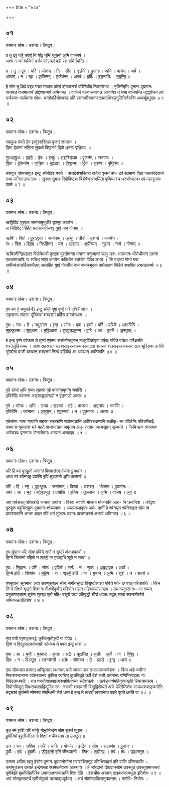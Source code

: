 +++
title = "०८७"

+++


## ०१
पवमानः सोमः। उशनाः। त्रिष्टुप्।

प्र तु द्र॑व॒ परि॒ कोशं॒ नि षी॑द॒ नृभिः॑ पुना॒नो अ॒भि वाज॑मर्ष ।  
अश्वं॒ न त्वा॑ वा॒जिनं॑ म॒र्जय॒न्तोऽच्छा॑ ब॒र्ही र॑श॒नाभि॑र्नयन्ति ॥

प्र । तु । द्र॒व॒ । परि॑ । कोश॑म् । नि । सी॒द॒ । नृऽभिः॑ । पु॒ना॒नः । अ॒भि । वाज॑म् । अ॒र्ष॒ ।  
अश्व॑म् । न । त्वा॒ । वा॒जिन॑म् । म॒र्जय॑न्तः । अच्छ॑ । ब॒र्हिः । र॒श॒नाभिः॑ । न॒य॒न्ति॒ ॥

हे सोम तु क्षिप्रं प्रद्रव गच्छ गत्वाच कोशं द्रोणकलशं परिनिषीद निषण्णोभव । नृभिर्नेतृभिः पुनानः पूयमानः वाजमन्नं यजमानार्थं उद्दिश्याभ्यर्ष अभिगच्छ । वाजिनं बलवन्तमश्वन्न अश्वमिव तं यथा मार्जयन्ति तद्वद्वाजिनं त्वां मर्जयन्तः मार्जयन्तः शोध- यन्तोबर्हिर्यज्ञमच्छ प्रति रशनाभीरशनावदायताभिरङ्गुलिभिर्नयन्ति अध्वर्युप्रमुखाः ॥ १ ॥

## ०२
पवमानः सोमः। उशनाः। त्रिष्टुप्।

स्वा॒यु॒धः प॑वते दे॒व इन्दु॑रशस्ति॒हा वृ॒जनं॒ रक्ष॑माणः ।  
पि॒ता दे॒वानां॑ जनि॒ता सु॒दक्षो॑ विष्ट॒म्भो दि॒वो ध॒रुणः॑ पृथि॒व्याः ॥

सु॒ऽआ॒यु॒धः । प॒व॒ते॒ । दे॒वः । इन्दुः॑ । अ॒श॒स्ति॒ऽहा । वृ॒जन॑म् । रक्ष॑माणः ।  
पि॒ता । दे॒वाना॑म् । ज॒नि॒ता । सु॒ऽदक्षः॑ । वि॒ष्ट॒म्भः । दि॒वः । ध॒रुणः॑ । पृ॒थि॒व्याः ॥

स्वायुधः शोभनायुधः इन्दुः सोमोदेवः पवते । सचदेवोशस्तिहा रक्षोहा वृजनं उप- द्रवं रक्षमाणः पिता पालकोदेवानां तथा जनिताउत्पादकः । सुदक्षः सुबलः दिवोविष्टंभः विशेषेणस्तंभयिता पृथिव्याश्च धरुणोधारकः एवं महानुभावः पवते ॥ २ ॥

## ०३
पवमानः सोमः। उशनाः। त्रिष्टुप्।

ऋषि॒र्विप्रः॑ पुरए॒ता जना॑नामृ॒भुर्धीर॑ उ॒शना॒ काव्ये॑न ।  
स चि॑द्विवेद॒ निहि॑तं॒ यदा॑सामपी॒च्यं१॒॑ गुह्यं॒ नाम॒ गोना॑म् ॥

ऋषिः॑ । विप्रः॑ । पु॒रः॒ऽए॒ता । जना॑नाम् । ऋ॒भुः । धीरः॑ । उ॒शना॑ । काव्ये॑न ।  
सः । चि॒त् । वि॒वे॒द॒ । निऽहि॑तम् । यत् । आ॒सा॒म् । अ॒पी॒च्य॑म् । गुह्य॑म् । नाम॑ । गोना॑म् ॥

ऋषिरतीन्द्रियद्रष्टा विप्रोमेधावी पुरएता पुरतोगन्ता मनानां मनुष्याणां ऋभुः उरु- भासमानः धीरोधीमान् उशना एतन्नामाऋषिः यः सचित् सएव काव्येन कवित्वेन स्तोत्रेण विवेद लभते । किं यदासां गोनां गवां अपीच्यंअन्तर्हितनामैतत् अन्तर्हितं गुह्यं गोपनीयं नाम नामकमुदकं पयोलक्षणं निहितं स्थापितं लभतइत्यर्थः ॥ ३ ॥

## ०४
पवमानः सोमः। उशनाः। त्रिष्टुप्।

ए॒ष स्य ते॒ मधु॑मा{4} इन्द्र॒ सोमो॒ वृषा॒ वृष्णे॒ परि॑ प॒वित्रे॑ अक्षाः ।  
स॒ह॒स्र॒साः श॑त॒सा भू॑रि॒दावा॑ शश्वत्त॒मं ब॒र्हिरा वा॒ज्य॑स्थात् ॥

ए॒षः । स्यः । ते॒ । मधु॑ऽमान् । इ॒न्द्र॒ । सोमः॑ । वृषा॑ । वृष्णे॑ । परि॑ । प॒वित्रे॑ । अ॒क्षा॒रिति॑ ।  
स॒ह॒स्र॒ऽसाः । श॒त॒ऽसाः । भू॒रि॒ऽदावा॑ । श॒श्व॒त्ऽत॒मम् । ब॒र्हिः । आ । वा॒जी । अ॒स्था॒त् ॥

हे इन्द्र वृष्णे वर्षकाय ते तुभ्यं एषस्यः ससोमोमधुमान् माधुर्योपेतोवृषा वर्षकः पवित्रे पर्यक्षाः परिक्षरति क्षरतेर्लुङिरूपम् । सएव सहस्रसाः सहस्रसङ्ख्याकधनस्यदाता शतसाः शतसङ्ख्याकस्य दाता भूरिदावा ततोपि भूरेर्दाता वाजी बलवान् शश्वत्तमं नित्यं बर्हिर्यज्ञं आ अस्थात् आतिष्ठति ॥ ४ ॥

## ०५
पवमानः सोमः। उशनाः। त्रिष्टुप्।

ए॒ते सोमा॑ अ॒भि ग॒व्या स॒हस्रा॑ म॒हे वाजा॑या॒मृता॑य॒ श्रवां॑सि ।  
प॒वित्रे॑भिः॒ पव॑माना असृग्रञ्छ्रव॒स्यवो॒ न पृ॑त॒नाजो॒ अत्याः॑ ॥

ए॒ते । सोमाः॑ । अ॒भि । ग॒व्या । स॒हस्रा॑ । म॒हे । वाजा॑य । अ॒मृता॑य । श्रवां॑सि ।  
प॒वित्रे॑भिः । पव॑मानाः । अ॒सृ॒ग्र॒न् । श्र॒व॒स्यवः॑ । न । पृ॒त॒नाजः॑ । अत्याः॑ ॥

एतेसोमाः गव्या गव्यानि सहस्रा सहस्राणि श्रवांस्यन्नानि आशिरलक्षणानि लक्षीकृ- त्य पवित्रेभिः पवित्रच्छिद्रैः पवमानाः पूयमानाः महे महते वाजायान्नाय अमृताय अमृ- तत्वाय अभ्यसृग्रन् सृज्यन्ते । किमिच्छवः श्रवस्यवः अन्नेच्छवः पृतनाजः सेनाजेतारः अत्यान अश्वाइव ॥ ५ ॥

## ०६
पवमानः सोमः। उशनाः। त्रिष्टुप्।

परि॒ हि ष्मा॑ पुरुहू॒तो जना॑नां॒ विश्वास॑र॒द्भोज॑ना पू॒यमा॑नः ।  
अथा भ॑र श्येनभृत॒ प्रयां॑सि र॒यिं तुञ्जा॑नो अ॒भि वाज॑मर्ष ॥

परि॑ । हि । स्म॒ । पु॒रु॒ऽहू॒तः । जना॑नाम् । विश्वा॑ । अस॑रत् । भोज॑ना । पू॒यमा॑नः ।  
अथ॑ । आ । भ॒र॒ । श्ये॒न॒ऽभृ॒त॒ । प्रयां॑सि । र॒यिम् । तुञ्जा॑नः । अ॒भि । वाज॑म् । अ॒र्ष॒ ॥

अयं पर्यसरत् परिसरति जनानां अर्थाय । विश्वा सर्वाणि भोजना भोजनानि अन्ना- नि धनानिवा । कीदृशः पुरुहूतः बहुभिराहूतः पूयमानः शोध्यमानः । अथप्रत्यक्षकृतः अथे- दानीं हे श्येनभृत श्येनेनाहृत सोम त्वं प्रयांस्यन्नानि आभर आहर रयिं धनं तुंजानः ददानः वाजमन्नरसं अभ्यर्ष अभिगच्छ ॥ ६ ॥

## ०७
पवमानः सोमः। उशनाः। त्रिष्टुप्।

ए॒ष सु॑वा॒नः परि॒ सोमः॑ प॒वित्रे॒ सर्गो॒ न सृ॒ष्टो अ॑दधाव॒दर्वा॑ ।  
ति॒ग्मे शिशा॑नो महि॒षो न शृङ्गे॒ गा ग॒व्यन्न॒भि शूरो॒ न सत्वा॑ ॥

ए॒षः । सि॒वा॒नः । परि॑ । सोमः॑ । प॒वित्रे॑ । सर्गः॑ । न । सृ॒ष्टः । अ॒द॒धा॒व॒त् । अर्वा॑ ।  
ति॒ग्मे इति॑ । शिशा॑नः । म॒हि॒षः । न । शृङ्गे॒ इति॑ । गाः । ग॒व्यन् । अ॒भि । शूरः॑ । न । सत्वा॑ ॥

एषसुवानः सूयमानः अर्वा अरणकुशलः सोमः सर्गोनसृष्टः विसृष्टोश्वइव पवित्रे पर्य- दधावत् परिधावति । किंच तिग्मे तीक्ष्णे श्रृङ्गे शिशानः तीक्ष्णीकुर्वन् महिषोन महान् महिषाख्योसगइव । तथान्यदृष्टान्तः—गा गव्यन् प्रभूतागाइच्छन् शूरोन शूरइव एतौ महि- षशूरौ यथा प्रतिबृद्धौ शीघ्रं धावतः तद्वत् सत्वा सदनशीलोयं अभिगच्छतीतिशेषः ॥ ७ ॥

## ०८
पवमानः सोमः। उशनाः। त्रिष्टुप्।

ए॒षा य॑यौ पर॒माद॒न्तरद्रेः॒ कूचि॑त्स॒तीरू॒र्वे गा वि॑वेद ।  
दि॒वो न वि॒द्युत्स्त॒नय॑न्त्य॒भ्रैः सोम॑स्य ते पवत इन्द्र॒ धारा॑ ॥

ए॒षा । आ । य॒यौ॒ । प॒र॒मात् । अ॒न्तः । अद्रेः॑ । कूऽचि॑त् । स॒तीः । ऊ॒र्वे । गाः । वि॒वे॒द॒ ।  
दि॒वः । न । वि॒ऽद्युत् । स्त॒नय॑न्ती । अ॒भ्रैः । सोम॑स्य । ते॒ । प॒व॒ते॒ । इ॒न्द्र॒ । धारा॑ ॥

एषा सोमधारा परमात् अच्छ्रितात् स्थानात् ययौ जगाम पात्रं तयाप्राप्तव्यन्देशंवा । किंच अद्रेः पणीनां निवासस्थानस्य पर्वतस्यान्तः कूचित् क्वचित् कुत्रचिदूढे ऊर्वे देशे सतीः वर्तमानाः पणिभिरपहृताः गाः विवेदलब्धवती । यत्र पणयोगाअपहृत्यस्थापितवन्तः सदेशऊर्वः । ऊर्वङ्गव्यंमहिगृणानइति हिमन्त्रान्तरम् । दिवोनविद्युत् दिवःसकाशाद्विद्युदिव स्त- नयन्ती शब्दयन्ती विद्युद्विशेष्यते अभ्रैः प्रेरितेतिशेषः सायथाशब्दङ्करोति तद्वच्छबं कुर्वन्ती सोमस्य संबन्धिनी सेयं धारा हे इन्द्र ते त्वदर्थं त्वत्पानाय पवते पूयते क्षरति वा ॥ ८ ॥

## ०९
पवमानः सोमः। उशनाः। त्रिष्टुप्।

उ॒त स्म॑ रा॒शिं परि॑ यासि॒ गोना॒मिन्द्रे॑ण सोम स॒रथं॑ पुना॒नः ।  
पू॒र्वीरिषो॑ बृह॒तीर्जी॑रदानो॒ शिक्षा॑ शचीव॒स्तव॒ ता उ॑प॒ष्टुत् ॥

उ॒त । स्म॒ । रा॒शिम् । परि॑ । या॒सि॒ । गोना॑म् । इन्द्रे॑ण । सो॒म॒ । स॒ऽरथ॑म् । पु॒ना॒नः ।  
पू॒र्वीः । इषः॑ । बृ॒ह॒तीः । जी॒र॒दा॒नो॒ इति॑ जीरऽदानो । शिक्ष॑ । श॒ची॒ऽवः॒ । तव॑ । ताः । उ॒प॒ऽस्तुत् ॥

उतस्म अपिच खलु हेसोम पुनानः पूयमानोगोनां गवांराशिंसमूहं पणिभिरपहृतं परि यासि परिगच्छसि । कथंभूतःसन् उच्यते इन्द्रेणसह रथमेकमेवरथं आस्थाय । हे जीरदानो क्षिप्रदानसोम उपस्तुत् उपस्तूयमानस्त्वं पूर्वीर्बह्वीः बृहतीर्महतीरिषः उक्तलक्षणान्यन्नानि शिक्ष देहि । हेशचीवः अन्नवन् ताइषःतवस्वभूता इतिशेषः ॥ ९ ॥अयं सोमइत्यष्टर्चं तृतीयंसूक्तं ऋष्याद्याःपूर्ववत् । अयं सोमोष्टावित्यनुक्रान्तम् । गतोवि- नियोगः ।
